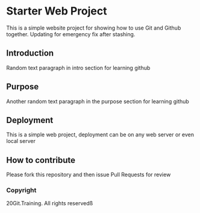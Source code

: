 # Starter Web Project

This is a simple website project for showing how to use Git and Github together. Updating for emergency fix after stashing.

## Introduction

Random text paragraph in intro section for learning github

## Purpose

Another random text paragraph in the purpose section for learning github

## Deployment

This is a simple web project, deployment can be on any web server or even local server

## How to contribute

Please fork this repository and then issue Pull Requests for review
### Copyright

20Git.Training. All rights reservedß